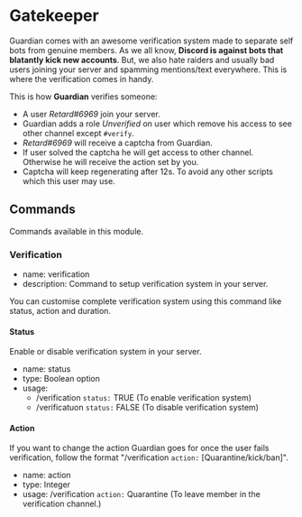 # Gatekeeper
Guardian comes with an awesome verification system made to separate self bots from genuine members. As we all know, **Discord is against bots that blatantly kick new accounts**. But, we also hate raiders and usually bad users joining your server and spamming mentions/text everywhere. This is where the verification comes in handy. 

This is how **Guardian** verifies someone:
* A user *Retard#6969* join your server.
* Guardian adds a role *Unverified* on user which remove his access to see other channel except `#verify`.
* *Retard#6969* will receive a captcha from Guardian.
* If user solved the captcha he will get access to other channel. Otherwise he will receive the action set by you.
* Captcha will keep regenerating after 12s. To avoid any other scripts which this user may use.

## Commands
Commands available in this module.

### Verification

- name: verification
- description: Command to setup verification system in your server.

You can customise complete verification system using this command like status, action and duration.

#### Status
Enable or disable verification system in your server.

- name: status
- type: Boolean option
- usage: 
    - /verification `status:` TRUE (To enable verification system)
    - /verificatuon `status:` FALSE (To disable verification system)

#### Action
If you want to change the action Guardian goes for once the user fails verification, follow the format "/verification `action:` [Quarantine/kick/ban]".

- name: action
- type: Integer
- usage: /verification `action:` Quarantine (To leave member in the verification channel.)